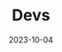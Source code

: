---
title: "Devs"
date: 2023-10-04
draft: false
# description
description: "Learn Programming Languages, Dev Tips, Frameworks, Tools, etc."
type : "learning-center"
weight: 9
---